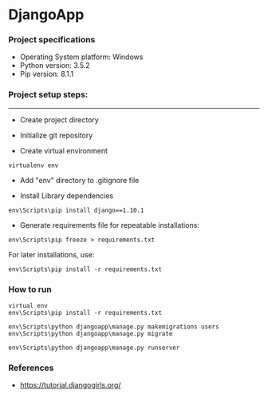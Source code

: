 # DjangoApp


### Project specifications
- Operating System platform: Windows
- Python version: 3.5.2
- Pip version: 8.1.1


### Project setup steps:
----------
- Create project directory

- Initialize git repository

- Create virtual environment
```terminal
virtualenv env
```

- Add "env" directory to .gitignore file

- Install Library dependencies
```
env\Scripts\pip install django==1.10.1
```

- Generate requirements file for repeatable installations:
```terminal
env\Scripts\pip freeze > requirements.txt
```
For later installations, use:
```
env\Scripts\pip install -r requirements.txt
```


### How to run
```terminal
virtual env
env\Scripts\pip install -r requirements.txt

env\Scripts\python djangoapp\manage.py makemigrations users
env\Scripts\python djangoapp\manage.py migrate

env\Scripts\python djangoapp\manage.py runserver
```

### References
- https://tutorial.djangogirls.org/
